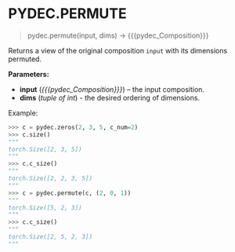 # PYDEC.PERMUTE
> pydec.permute(input, dims) →  {{{pydec_Composition}}}

Returns a view of the original composition `input` with its dimensions permuted.

**Parameters:**

* **input** (*{{{pydec_Composition}}}*) – the input composition.
* **dims** (*tuple of int*) - the desired ordering of dimensions.

Example:
```python
>>> c = pydec.zeros(2, 3, 5, c_num=2)
>>> c.size()
"""
torch.Size([2, 3, 5])
"""
>>> c.c_size()
"""
torch.Size([2, 2, 3, 5])
"""
>>> c = pydec.permute(c, (2, 0, 1))
"""
torch.Size([5, 2, 3])
"""
>>> c.c_size()
"""
torch.Size([2, 5, 2, 3])
"""
```